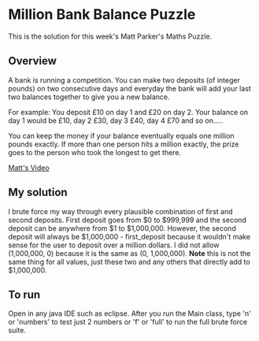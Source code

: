 # Million Bank Balance Puzzle
This is the solution for this week's Matt Parker's Maths Puzzle.

## Overview
A bank is running a competition. You can make two deposits (of integer pounds) on two consecutive days and everyday the bank will add your last two balances together to give you a new balance.

For example: You deposit £10 on day 1 and £20 on day 2. Your balance on day 1 would be £10, day 2 £30, day 3 £40, day 4 £70 and so on.....

You can keep the money if your balance eventually equals one million pounds exactly. If more than one person hits a million exactly, the prize goes to the person who took the longest to get there. 

[Matt's Video](https://youtu.be/ILrqPpLpwpE)

## My solution
I brute force my way through every plausible combination of first and second deposits. First deposit goes from $0 to $999,999 and the second deposit can be anywhere from $1 to $1,000,000. However, the second deposit will always be $1,000,000 - first_deposit because it wouldn't make sense for the user to deposit over a million dollars. 
I did not allow (1,000,000, 0) because it is the same as (0, 1,000,000). **Note** this is not the same thing for all values, just these two and any others that directly add to $1,000,000.

## To run
Open in any java IDE such as eclipse. After you run the Main class, type 'n' or 'numbers' to test just 2 numbers or 'f' or 'full' to run the full brute force suite.
